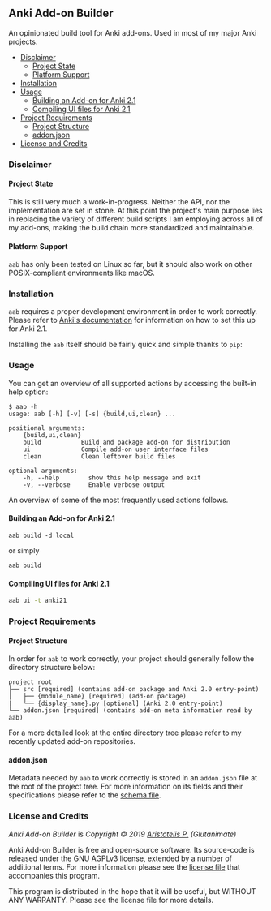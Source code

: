 ## Anki Add-on Builder

An opinionated build tool for Anki add-ons. Used in most of my major Anki projects.

- [Disclaimer](#disclaimer)
  - [Project State](#project-state)
  - [Platform Support](#platform-support)
- [Installation](#installation)
- [Usage](#usage)
  - [Building an Add-on for Anki 2.1](#building-an-add-on-for-anki-21)
  - [Compiling UI files for Anki 2.1](#compiling-ui-files-for-anki-21)
- [Project Requirements](#project-requirements)
  - [Project Structure](#project-structure)
  - [addon.json](#addonjson)
- [License and Credits](#license-and-credits)

### Disclaimer

#### Project State

This is still very much a work-in-progress. Neither the API, nor the implementation are set in stone. At this point the project's main purpose lies in replacing the variety of different build scripts I am employing across all of my add-ons, making the build chain more standardized and maintainable.

#### Platform Support

`aab` has only been tested on Linux so far, but it should also work on other POSIX-compliant environments like macOS.

### Installation

`aab` requires a proper development environment in order to work correctly. Please refer to [Anki's documentation](https://github.com/dae/anki/blob/master/README.development) for information on how to set this up for Anki 2.1.

Installing the `aab` itself should be fairly quick and simple thanks to `pip`:



### Usage

You can get an overview of all supported actions by accessing the built-in help option:

```
$ aab -h
usage: aab [-h] [-v] [-s] {build,ui,clean} ...

positional arguments:
    {build,ui,clean}
    build           Build and package add-on for distribution
    ui              Compile add-on user interface files
    clean           Clean leftover build files

optional arguments:
    -h, --help        show this help message and exit
    -v, --verbose     Enable verbose output
```

An overview of some of the most frequently used actions follows.

#### Building an Add-on for Anki 2.1


```
aab build -d local
```

or simply

```
aab build
```

#### Compiling UI files for Anki 2.1

```bash
aab ui -t anki21
```

### Project Requirements

#### Project Structure

In order for `aab` to work correctly, your project should generally follow the directory structure below:

```
project root
├── src [required] (contains add-on package and Anki 2.0 entry-point)
│   ├── {module_name} [required] (add-on package)
|   └── {display_name}.py [optional] (Anki 2.0 entry-point)
└── addon.json [required] (contains add-on meta information read by aab)
```

For a more detailed look at the entire directory tree please refer to my recently updated add-on repositories.

#### addon.json

Metadata needed by `aab` to work correctly is stored in an `addon.json` file at the root of the project tree. For more information on its fields and their specifications please refer to the [schema file](./aab/schema.json).

### License and Credits

*Anki Add-on Builder* is *Copyright © 2019 [Aristotelis P.](https://glutanimate.com/) (Glutanimate)*

Anki Add-on Builder is free and open-source software. Its source-code is released under the GNU AGPLv3 license, extended by a number of additional terms. For more information please see the [license file](https://github.com/glutanimate/anki-addon-builder/blob/master/LICENSE) that accompanies this program.

This program is distributed in the hope that it will be useful, but WITHOUT ANY WARRANTY. Please see the license file for more details.